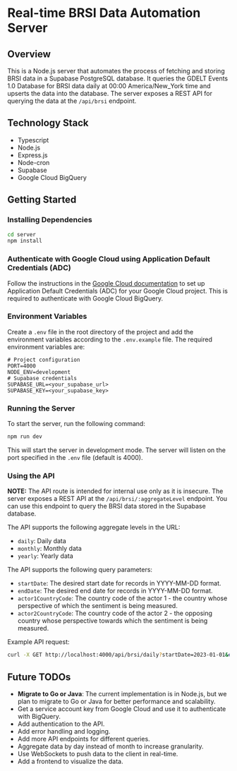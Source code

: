 # Real-time BRSI Data Automation Server

## Overview

This is a Node.js server that automates the process of fetching and storing BRSI data in a Supabase PostgreSQL database. It 
queries the GDELT Events 1.0 Database for BRSI data daily at 00:00 America/New_York time and upserts the data into the database. The server exposes a REST API for querying the data at the `/api/brsi` endpoint.

## Technology Stack

- Typescript
- Node.js
- Express.js
- Node-cron
- Supabase
- Google Cloud BigQuery

## Getting Started

### Installing Dependencies

```bash
cd server
npm install
```

### Authenticate with Google Cloud using Application Default Credentials (ADC)

Follow the instructions in the [Google Cloud documentation](https://cloud.google.com/docs/authentication/set-up-adc-local-dev-environment) to set up Application Default Credentials (ADC) for your Google Cloud project. This is required to authenticate with Google Cloud BigQuery.

### Environment Variables

Create a `.env` file in the root directory of the project and add the environment variables according to the `.env.example` file. The required environment variables are:

```env
# Project configuration
PORT=4000
NODE_ENV=development
# Supabase credentials
SUPABASE_URL=<your_supabase_url>
SUPABASE_KEY=<your_supabase_key>
```

### Running the Server

To start the server, run the following command:

```bash
npm run dev
```

This will start the server in development mode. The server will listen on the port specified in the `.env` file (default is 4000).

### Using the API

**NOTE:** The API route is intended for internal use only as it is insecure.
The server exposes a REST API at the `/api/brsi/:aggregateLevel` endpoint. You can use this endpoint to query the BRSI data stored in the Supabase database.

The API supports the following aggregate levels in the URL:

- `daily`: Daily data
- `monthly`: Monthly data
- `yearly`: Yearly data

The API supports the following query parameters:

- `startDate`: The desired start date for records in YYYY-MM-DD format.
- `endDate`: The desired end date for records in YYYY-MM-DD format.
- `actor1CountryCode`: The country code of the actor 1 - the country whose perspective of which the sentiment is being measured.
- `actor2CountryCode`: The country code of the actor 2 - the opposing country whose perspective towards which the sentiment is being measured.

Example API request:

```bash
curl -X GET http://localhost:4000/api/brsi/daily?startDate=2023-01-01&endDate=2023-12-31&actor1CountryCode=USA&actor2CountryCode=CHN
```

## Future TODOs

- **Migrate to Go or Java**: The current implementation is in Node.js, but we plan to migrate to Go or Java for better performance and scalability.
- Get a service account key from Google Cloud and use it to authenticate with BigQuery.
- Add authentication to the API.
- Add error handling and logging.
- Add more API endpoints for different queries.
- Aggregate data by day instead of month to increase granularity.
- Use WebSockets to push data to the client in real-time.
- Add a frontend to visualize the data. 